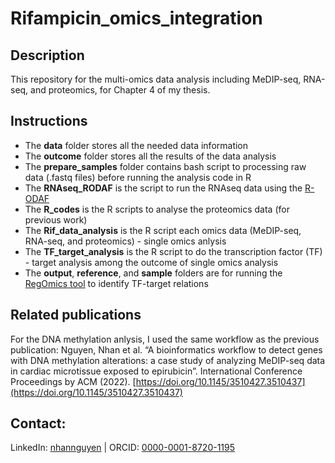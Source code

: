 # Rifampicin_omics_integration

## Description
This repository for the multi-omics data analysis including MeDIP-seq, RNA-seq, and proteomics, for Chapter 4 of my thesis.

## Instructions
- The **data** folder stores all the needed data information
- The **outcome** folder stores all the results of the data analysis
- The **prepare_samples** folder contains bash script to processing raw data (.fastq files) before running the analysis code in R
- The **RNAseq_RODAF** is the script to run the RNAseq data using the [R-ODAF](https://doi.org/10.1016/j.yrtph.2022.105143) 
- The **R_codes** is the R scripts to analyse the proteomics data (for previous work)
- The **Rif_data_analysis** is the R script each omics data (MeDIP-seq, RNA-seq, and proteomics) - single omics anlysis
- The **TF_target_analysis** is the R script to do the transcription factor (TF) - target analysis among the outcome of single omics analysis
- The **output**, **reference**, and **sample** folders are for running the [RegOmics tool](https://github.com/NhanNguyen000/RegOmics) to identify TF-target relations

## Related publications 
For the DNA methylation anlysis, I used the same workflow as the previous publication: Nguyen, Nhan et al. “A bioinformatics workflow to detect genes with DNA methylation alterations: a case study of analyzing MeDIP-seq data in cardiac microtissue exposed to epirubicin”. International Conference Proceedings by ACM (2022). [https://doi.org/10.1145/3510427.3510437](https://doi.org/10.1145/3510427.3510437)

## Contact:
LinkedIn:	[nhannguyen](https://www.linkedin.com/in/nhannguyen1412) | ORCID: [0000-0001-8720-1195](https://orcid.org/0000-0001-8720-1195)
